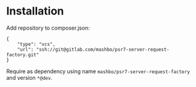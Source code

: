 # Installation

Add repository to composer.json:

    {
        "type": "vcs",
        "url": "ssh://git@gitlab.com/mashbo/psr7-server-request-factory.git"
    }

Require as dependency using name `mashbo/psr7-server-request-factory` and version `*@dev`. 
